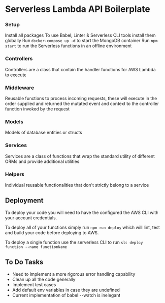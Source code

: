 # Serverless Lambda API Boilerplate

### Setup

Install all packages
To use Babel, Linter & Serverless CLI tools install them globally
Run `docker-compose up -d` to start the MongoDB container
Run `npm start` to run the Serverless functions in an offline environment

### Controllers

Controllers are a class that contain the handler functions for AWS Lambda to execute

### Middleware

Reusable functions to process incoming requests, these will execute in the order supplied and returned the mutated event and context to the controller function invoked by the request

### Models

Models of database entities or structs

### Services

Services are a class of functions that wrap the standard utility of different ORMs and provide additional utilities

### Helpers

Individual reusable functionalities that don't strictly belong to a service

## Deployment

To deploy your code you will need to have the configured the AWS CLI with your account credentials.

To deploy all of your functions simply run `npm run deploy` which will lint, test and build your code before deploying to AWS.

To deploy a single function use the serverless CLI to run `sls deploy function --name functionName`

## To Do Tasks

- Need to implement a more rigorous error handling capability
- Clean up all the code generally
- Implement test cases
- Add default env variables in case they are undefined
- Current implementation of babel --watch is inelegant
